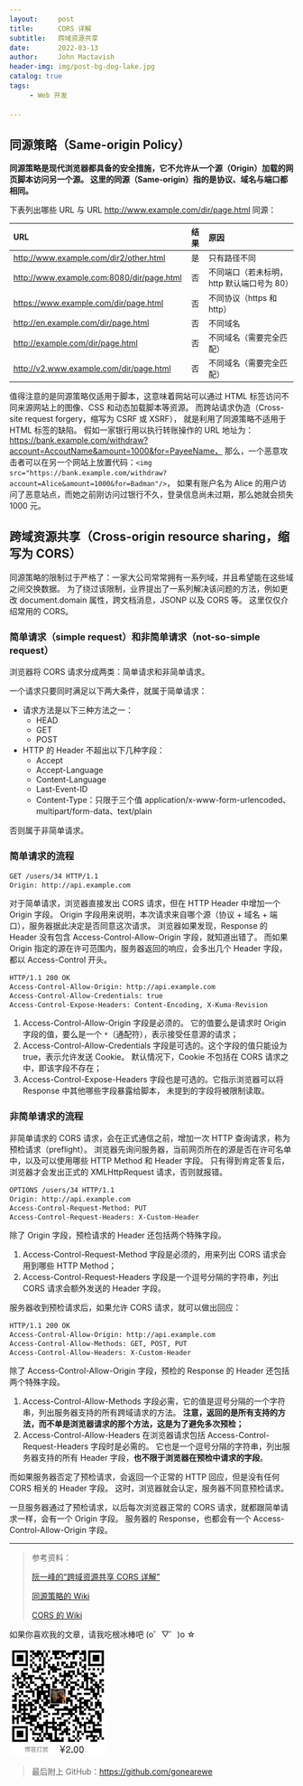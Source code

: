 ```yaml
---
layout:     post
title:      CORS 详解
subtitle:   跨域资源共享
date:       2022-03-13
author:     John Mactavish
header-img: img/post-bg-dog-lake.jpg
catalog: true
tags:
     - Web 开发

---
```


## 同源策略（Same-origin Policy）

**同源策略是现代浏览器都具备的安全措施，它不允许从一个源（Origin）加载的网页脚本访问另一个源。
这里的同源（Same-origin）指的是协议、域名与端口都相同。**

下表列出哪些 URL 与 URL http://www.example.com/dir/page.html 同源：

| URL                                       | 结果  | 原因                                       |
| :---------------------------------------- | :---: | :----------------------------------------- |
| http://www.example.com/dir2/other.html    |  是   | 只有路径不同                               |
| http://www.example.com:8080/dir/page.html |  否   | 不同端口（若未标明，http 默认端口号为 80） |
| https://www.example.com/dir/page.html     |  否   | 不同协议（https 和 http）                  |
| http://en.example.com/dir/page.html       |  否   | 不同域名                                   |
| http://example.com/dir/page.html          |  否   | 不同域名（需要完全匹配）                   |
| http://v2.www.example.com/dir/page.html   |  否   | 不同域名（需要完全匹配）                   |

值得注意的是同源策略仅适用于脚本，这意味着网站可以通过 HTML 标签访问不同来源网站上的图像、CSS 和动态加载脚本等资源。
而跨站请求伪造（Cross-site request forgery，缩写为 CSRF 或 XSRF），
就是利用了同源策略不适用于 HTML 标签的缺陷。
假如一家银行用以执行转账操作的 URL 地址为：https://bank.example.com/withdraw?account=AccoutName&amount=1000&for=PayeeName，
那么，一个恶意攻击者可以在另一个网站上放置代码：`<img src="https://bank.example.com/withdraw?account=Alice&amount=1000&for=Badman"/>`，
如果有账户名为 Alice 的用户访问了恶意站点，而她之前刚访问过银行不久，登录信息尚未过期，那么她就会损失 1000 元。

## 跨域资源共享（Cross-origin resource sharing，缩写为 CORS）

同源策略的限制过于严格了：一家大公司常常拥有一系列域，并且希望能在这些域之间交换数据。
为了绕过该限制，业界提出了一系列解决该问题的方法，例如更改 document.domain 属性，跨文档消息，JSONP 以及 CORS 等。
这里仅仅介绍常用的 CORS。

### 简单请求（simple request）和非简单请求（not-so-simple request）

浏览器将 CORS 请求分成两类：简单请求和非简单请求。

一个请求只要同时满足以下两大条件，就属于简单请求：

- 请求方法是以下三种方法之一：
  - HEAD
  - GET
  - POST
- HTTP 的 Header 不超出以下几种字段：
  - Accept
  - Accept-Language
  - Content-Language
  - Last-Event-ID
  - Content-Type：只限于三个值 application/x-www-form-urlencoded、multipart/form-data、text/plain

否则属于非简单请求。

### 简单请求的流程

```
GET /users/34 HTTP/1.1
Origin: http://api.example.com
```

对于简单请求，浏览器直接发出 CORS 请求，但在 HTTP Header 中增加一个 Origin 字段。
Origin 字段用来说明，本次请求来自哪个源（协议 + 域名 + 端口），服务器据此决定是否同意这次请求。
浏览器如果发现，Response 的 Header 没有包含 Access-Control-Allow-Origin 字段，就知道出错了。
而如果 Origin 指定的源在许可范围内，服务器返回的响应，会多出几个 Header 字段，都以 Access-Control 开头。

```
HTTP/1.1 200 OK
Access-Control-Allow-Origin: http://api.example.com
Access-Control-Allow-Credentials: true
Access-Control-Expose-Headers: Content-Encoding, X-Kuma-Revision
```

1. Access-Control-Allow-Origin 字段是必须的。
它的值要么是请求时 Origin 字段的值，要么是一个 `*`（通配符），表示接受任意源的请求；
2. Access-Control-Allow-Credentials 字段是可选的。这个字段的值只能设为 true，表示允许发送 Cookie。
默认情况下，Cookie 不包括在 CORS 请求之中，即该字段不存在；
3. Access-Control-Expose-Headers 字段也是可选的。它指示浏览器可以将 Response 中其他哪些字段暴露给脚本，
未提到的字段将被限制读取。

### 非简单请求的流程

非简单请求的 CORS 请求，会在正式通信之前，增加一次 HTTP 查询请求，称为预检请求（preflight）。
浏览器先询问服务器，当前网页所在的源是否在许可名单中，以及可以使用哪些 HTTP Method 和 Header 字段。
只有得到肯定答复后，浏览器才会发出正式的 XMLHttpRequest 请求，否则就报错。

```
OPTIONS /users/34 HTTP/1.1
Origin: http://api.example.com
Access-Control-Request-Method: PUT
Access-Control-Request-Headers: X-Custom-Header
```

除了 Origin 字段，预检请求的 Header 还包括两个特殊字段。

1. Access-Control-Request-Method 字段是必须的，用来列出 CORS 请求会用到哪些 HTTP Method；
2. Access-Control-Request-Headers 字段是一个逗号分隔的字符串，列出 CORS 请求会额外发送的 Header 字段。

服务器收到预检请求后，如果允许 CORS 请求，就可以做出回应：

```
HTTP/1.1 200 OK
Access-Control-Allow-Origin: http://api.example.com
Access-Control-Allow-Methods: GET, POST, PUT
Access-Control-Allow-Headers: X-Custom-Header
```

除了 Access-Control-Allow-Origin 字段，预检的 Response 的 Header 还包括两个特殊字段。

1. Access-Control-Allow-Methods 字段必需，它的值是逗号分隔的一个字符串，列出服务器支持的所有跨域请求的方法。
**注意，返回的是所有支持的方法，而不单是浏览器请求的那个方法，这是为了避免多次预检；**
1. Access-Control-Allow-Headers 在浏览器请求包括 Access-Control-Request-Headers 字段时是必需的。
它也是一个逗号分隔的字符串，列出服务器支持的所有 Header 字段，**也不限于浏览器在预检中请求的字段**。

而如果服务器否定了预检请求，会返回一个正常的 HTTP 回应，但是没有任何 CORS 相关的 Header 字段。
这时，浏览器就会认定，服务器不同意预检请求。

一旦服务器通过了预检请求，以后每次浏览器正常的 CORS 请求，就都跟简单请求一样，会有一个 Origin 字段。
服务器的 Response，也都会有一个 Access-Control-Allow-Origin 字段。

---

> 参考资料：
> 
> [阮一峰的“跨域资源共享 CORS 详解”](https://www.ruanyifeng.com/blog/2016/04/cors.html#:~:text=CORS%E6%98%AF%E4%B8%80%E4%B8%AAW3C%E6%A0%87%E5%87%86,%E4%BB%8B%E7%BB%8DCORS%E7%9A%84%E5%86%85%E9%83%A8%E6%9C%BA%E5%88%B6%E3%80%82)
> 
> [同源策略的 Wiki](https://zh.wikipedia.org/wiki/%E5%90%8C%E6%BA%90%E7%AD%96%E7%95%A5)
>
> [CORS 的 Wiki](https://zh.wikipedia.org/wiki/%E8%B7%A8%E4%BE%86%E6%BA%90%E8%B3%87%E6%BA%90%E5%85%B1%E4%BA%AB)

如果你喜欢我的文章，请我吃根冰棒吧  (o゜▽゜)o ☆

![contribution](https://raw.githubusercontent.com/gonearewe/gonearewe.github.io/master/img/contribution.jpg)

> 最后附上 GitHub：<https://github.com/gonearewe>
